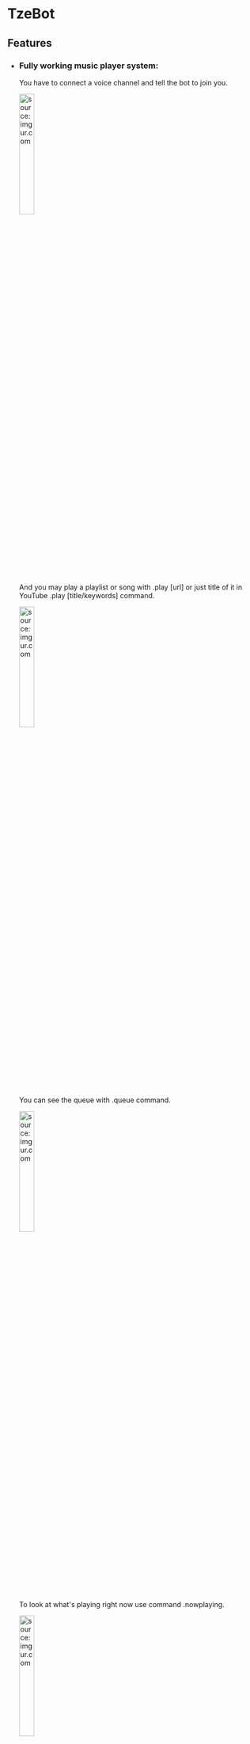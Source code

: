 # TzeBot
<h2>Features</h2>
<ul>
<li><h3>Fully working music player system:</h3></li>
<p>You have to connect a voice channel and tell the bot to join you.</p>
<p><a href="https://imgur.com/4XjW8rL"><img src="https://i.imgur.com/4XjW8rL.png" title="source: imgur.com" width=25% height=25%/></a></p>
<p>And you may play a playlist or song with .play [url] or just title of it in YouTube .play [title/keywords] command.</p>
<p><a href="https://imgur.com/ZJgR35L"><img src="https://i.imgur.com/ZJgR35L.png" title="source: imgur.com" width=25% height=25%/></a></p>
<p>You can see the queue with .queue command.<p>
<p><a href="https://imgur.com/CG9Pu0K"><img src="https://i.imgur.com/CG9Pu0K.png" title="source: imgur.com" width=25% height=25%/></a></p>
<p>To look at what's playing right now use command .nowplaying.</p>
<p><a href="https://imgur.com/ObXrkWO"><img src="https://i.imgur.com/ObXrkWO.png" title="source: imgur.com" width=25% height=25%/></a></p>
<p>Also the default volume of music player is 5% you can adjust volume of music if you want to, by using command .volume [wanted percentage].</p>
<p><a href="https://imgur.com/qBuD40V"><img src="https://i.imgur.com/qBuD40V.png" title="source: imgur.com" width=25% height=25%/></a></p>
<p>And of course you can stop and clear the queue by writing down .stop</p>
<p><a href="https://imgur.com/eRLSk6y"><img src="https://i.imgur.com/eRLSk6y.png" title="source: imgur.com" width=25% height=25%/></a></p>
<p>If it is not necessary, you may tell the bot to leave the voice channel with .leave</p>
<p><a href="https://imgur.com/kctwq5y"><img src="https://i.imgur.com/kctwq5y.png" title="source: imgur.com" width=25% height=25%/></a></p>
<li><h3>Clearing unnecessary messages:</h3></li>
<p>You can clear messages which not older than 2 weeks and be amount less than 100, you can use .clear [amount] to clear messages in the same channnel.
<p><a href="https://imgur.com/fnuyEYM"><img src="https://i.imgur.com/fnuyEYM.png" title="source: imgur.com" width=25% height=25%/></a></p>
<li><h3>Adjusting prefix:</h3></li>
<p>You can change the default prefix (.) of TzeBot whatever you want.</p>
<p><a href="https://imgur.com/X6cIsqd"><img src="https://i.imgur.com/X6cIsqd.png" title="source: imgur.com" width=25% height=25%/></a></p>
</ul>

<h2>How to use?</h2>
<p>You can always add some features or edit something in this bot, with using this repository but if you're looking for the latest .jar file of the TzeBot you can just download it and .env file from <b><a href="">here</a></b>.</p>
